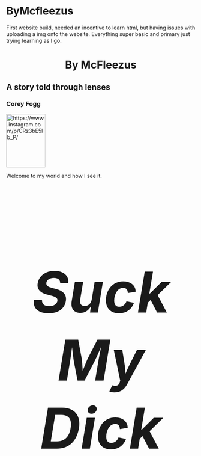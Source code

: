# ByMcfleezus
First website build, needed an incentive to learn html, but having issues with uploading a img onto the website. Everything super basic and primary just trying learning as I go.
<!DOCTYPE html>

<html lang="en-US">
<body>
<head> 
<title> "By McFleezus" </title>
</head>


<h1 style="text-align:center;"> By McFleezus </h1>
<h2> A story told through lenses </h2>
<h3> Corey Fogg </h3>
<img src="McFleezus.jpg" alt="https://www.instagram.com/p/CRz3bE5lb_P/" style="width:104px;height:142px;">
<p>Welcome to my world and how I see it.</p>
<h4 style="font-size:150px;text-align:center;"> <em>Suck My Dick </h4>

</body>


</html>
